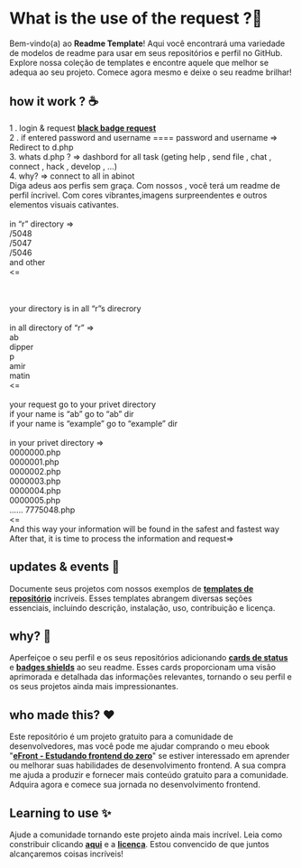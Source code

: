 #  What is the use of the **request** ?📜

Bem-vindo(a) ao **Readme Template**! Aqui você encontrará uma variedade de modelos de readme para usar em seus repositórios e perfil no GitHub. Explore nossa coleção de templates e encontre aquele que melhor se adequa ao seu projeto. Comece agora mesmo e deixe o seu readme brilhar!

## how it work ? ☕️
1 . login & request **[black badge request ](https://abinot.com/u/login.php)**
<br>
2 . if entered password and username ==== password and username  => Redirect to d.php
<br>
3. whats d.php ? => dashbord for all task (geting help , send file , chat , connect , hack , develop , ...)
<br>
4. why? => connect to all in abinot
<br>
Diga adeus aos perfis sem graça. Com nossos , você terá um readme de perfil íncrivel. Com cores vibrantes,imagens surpreendentes e outros elementos visuais cativantes.
<br>
<br>in “r” directory =>
<br>/5048
<br>/5047
<br>/5046
<br>and other
<br><=

<br>
<br>your directory is in all “r”s direcrory 
<br>
<br>in all directory of  “r” =>
<br>ab
<br>dipper
<br>p
<br>amir
<br>matin
<br><=
<br>
<br>your request go to your privet directory
<br>if your name is “ab” go to “ab” dir
<br>if your name is “example” go to “example” dir
<br>
<br>in your privet directory =>
<br>0000000.php
<br>0000001.php
<br>0000002.php
<br>0000003.php
<br>0000004.php
<br>
0000005.php
<br>
...... 7775048.php
<br>
<=
<br>
And this way your information will be found in the safest and fastest way
<br>
After that, it is time to process the information and request=>
<br>

##  updates & events 🎉

Documente seus projetos com nossos exemplos de **[templates de repositório](https://github.com/iuricode/readme-template/tree/main/repositorio)** incríveis. Esses templates abrangem diversas seções essenciais, incluindo descrição, instalação, uso, contribuição e licença.

## why? 🦄

Aperfeiçoe o seu perfil e os seus repositórios adicionando **[cards de status](https://github.com/iuricode/readme-template/tree/main/cards-status/readme.md)** e **[badges shields](https://github.com/iuricode/readme-template/tree/main/badges-shields/readme.md)** ao seu readme. Esses cards proporcionam uma visão aprimorada e detalhada das informações relevantes, tornando o seu perfil e os seus projetos ainda mais impressionantes.

## who made this? ❤️

Este repositório é um projeto gratuito para a comunidade de desenvolvedores, mas você pode me ajudar comprando o meu ebook "**[eFront - Estudando frontend do zero](https://iuricode.com/efront)**" se estiver interessado em aprender ou melhorar suas habilidades de desenvolvimento frontend. A sua compra me ajuda a produzir e fornecer mais conteúdo gratuito para a comunidade. Adquira agora e comece sua jornada no desenvolvimento frontend.

## Learning to use ✨

Ajude a comunidade tornando este projeto ainda mais incrível. Leia como constribuir clicando **[aqui](https://github.com/iuricode/readme-template/blob/main/CONTRIBUTING.md)** e a **[licença](https://github.com/iuricode/readme-template/blob/main/LICENSE.md)**. Estou convencido de que juntos alcançaremos coisas incríveis! 
